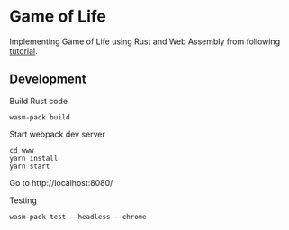 # Game of Life 

Implementing Game of Life using Rust and Web Assembly from following [tutorial](https://rustwasm.github.io/docs/book/introduction.html).

## Development

Build Rust code
```
wasm-pack build
```
Start webpack dev server
```
cd www
yarn install
yarn start
```
Go to http://localhost:8080/

Testing
```
wasm-pack test --headless --chrome
```
